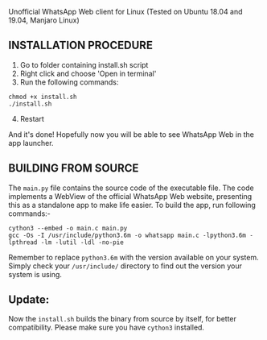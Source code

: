 Unofficial WhatsApp Web client for Linux (Tested on Ubuntu 18.04 and 19.04, Manjaro Linux)

INSTALLATION PROCEDURE
-

1. Go to folder containing install.sh script
2. Right click and choose 'Open in terminal'
3. Run the following commands:
```
chmod +x install.sh 
./install.sh
```

4. Restart

And it's done!
Hopefully now you will be able to see WhatsApp Web in the app launcher.

BUILDING FROM SOURCE
-
The `main.py` file contains the source code of the executable file.
The code implements a WebView of the official WhatsApp Web website, presenting this as a standalone app to make life easier.
To build the app, run following commands:-
```
cython3 --embed -o main.c main.py
gcc -Os -I /usr/include/python3.6m -o whatsapp main.c -lpython3.6m -lpthread -lm -lutil -ldl -no-pie
```
Remember to replace `python3.6m` with the version available on your system. Simply check your `/usr/include/` directory to find out the version your system is using.

Update:
-
Now the `install.sh` builds the binary from source by itself, for better compatibility. Please make sure you have `cython3` installed.
